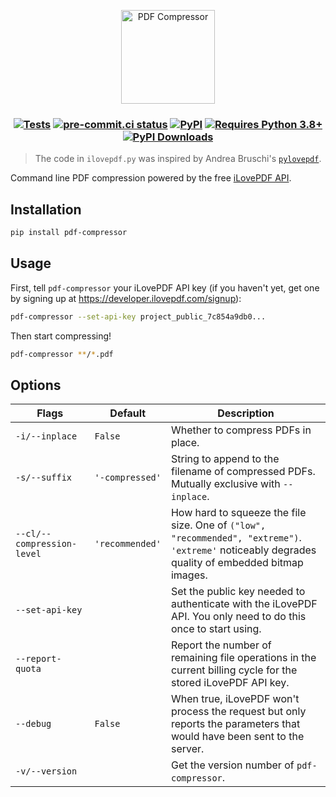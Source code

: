 <p align="center">
  <img src="https://raw.githubusercontent.com/janosh/pdf-compressor/main/assets/pdf-compressor.svg" alt="PDF Compressor" height=150>
</p>

<h3 align="center">

[![Tests](https://github.com/janosh/pdf-compressor/workflows/Tests/badge.svg)](https://github.com/janosh/pdf-compressor/actions)
[![pre-commit.ci status](https://results.pre-commit.ci/badge/github/janosh/pdf-compressor/main.svg)](https://results.pre-commit.ci/latest/github/janosh/pdf-compressor/main)
[![PyPI](https://img.shields.io/pypi/v/pdf-compressor)](https://pypi.org/project/pdf-compressor)
[![Requires Python 3.8+](https://img.shields.io/badge/Python-3.8+-blue.svg)](https://python.org/downloads)
[![PyPI Downloads](https://img.shields.io/pypi/dm/pdf-compressor)](https://pypistats.org/packages/pdf-compressor)

</h3>

> The code in `ilovepdf.py` was inspired by Andrea Bruschi's [`pylovepdf`](https://github.com/AndyCyberSec/pylovepdf).

Command line PDF compression powered by the free [iLovePDF API](https://developer.ilovepdf.com).

## Installation

```sh
pip install pdf-compressor
```

## Usage

First, tell `pdf-compressor` your iLovePDF API key (if you haven't yet, get one by signing up at <https://developer.ilovepdf.com/signup>):

```sh
pdf-compressor --set-api-key project_public_7c854a9db0...
```

Then start compressing!

```sh
pdf-compressor **/*.pdf
```

## Options

| Flags                      | Default         | Description                                                                                                                                       |
| -------------------------- | --------------- | ------------------------------------------------------------------------------------------------------------------------------------------------- |
| `-i/--inplace`             | `False`         | Whether to compress PDFs in place.                                                                                                                |
| `-s/--suffix`              | `'-compressed'` | String to append to the filename of compressed PDFs. Mutually exclusive with `--inplace`.                                                         |
| `--cl/--compression-level` | `'recommended'` | How hard to squeeze the file size. One of `("low", "recommended", "extreme")`. `'extreme'` noticeably degrades quality of embedded bitmap images. |
| `--set-api-key`            |                 | Set the public key needed to authenticate with the iLovePDF API. You only need to do this once to start using.                                    |
| `--report-quota`           |                 | Report the number of remaining file operations in the current billing cycle for the stored iLovePDF API key.                                      |
| `--debug`                  | `False`         | When true, iLovePDF won't process the request but only reports the parameters that would have been sent to the server.                            |
| `-v/--version`             |                 | Get the version number of `pdf-compressor`.                                                                                                       |
